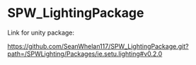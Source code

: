 # SPW_LightingPackage

Link for unity package:

https://github.com/SeanWhelan117/SPW_LightingPackage.git?path=/SPWLighting/Packages/ie.setu.lighting#v0.2.0
